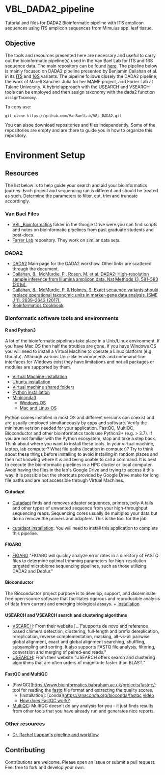 # VBL_DADA2_pipeline
Tutorial and files for DADA2 Bioinformatic pipeline with ITS amplicon sequences using ITS amplicon sequences from Mimulus spp. leaf tissue. 

## Objective

The tools and resources presented here are necessary and useful to carry out the bioinformatic pipeline(s) used in the Van Bael Lab for ITS and 16S sequence data. The main repository can be found [here](https://github.com/VanBaelLab/VBL_DADA2). 
The pipeline below is mainly focused on DADA2 pipeline presented by Benjamin Callahan et al. in its [ITS](https://benjjneb.github.io/dada2/ITS_workflow.html) and [16S](https://benjjneb.github.io/dada2/tutorial.html) variants. The pipeline follows closely the DADA2 pipeline, the work of Mareli Sánchez Juliá for her MAMF project, and Farrer Lab at Tulane University. A hybrid approach with the USEARCH and VSEARCH tools can be employed and then assign taxonomy with the dada2 function `assignTaxonomy`. 

To copy use:

```
git clone https://github.com/VanBaelLab/VBL_DADA2.git

```

You can alsoe download repositories and files independently. 
Some of the repositories are empty and are there to guide you in how to organize this repository. 


# Environment Setup

## Resources

The list below is to help guide your search and aid your bioinformatics journey. Each project and sequencing run is different and should be treated as such. Determine the parameters to filter, cut, trim and truncate accordingly.

### Van Bael Files
   + [VBL_Bioinformatics](https://drive.google.com/open?id=1Z4jHQDcS4dOpG6hlkXVWMw72tZeCYYRH&usp=drive_fs) folder in the Google Drive were you can find scripts and notes on bioinformatic pipelines from past graduate students and post-docs.
   + [Farrer Lab](https://github.com/ecfarrer/LAmarshGradient2/blob/master/BioinformaticsITS.R) repository. They work on similar data sets.
   
### DADA2
   + [DADA2](https://benjjneb.github.io/dada2/index.html) Main page for the DADA2 workflow. Other links are scattered through the document. 
   + [Callahan, B., McMurdie, P., Rosen, M. et al. DADA2: High-resolution sample inference from Illumina amplicon data. Nat Methods 13, 581–583 (2016).](https://doi.org/10.1038/nmeth.3869)
   + [Callahan, B., McMurdie, P. & Holmes, S. Exact sequence variants should replace operational taxonomic units in marker-gene data analysis. ISME J 11, 2639–2643 (2017).](https://doi.org/10.1038/ismej.2017.119)
   + [Bioinformatics Cookbook](https://bioinformaticsworkbook.org/dataAnalysis/Metagenomics/Dada2.html#gsc.tab=0)

### Bionformatic software tools and environments 

#### R and Python3

A lot of the bioinformatic pipelines take place in a Unix/Linux environment. If you have Mac OS then half the troubles are gone. If you have Windows OS you will need to install a Virtual Machine to operate a Linux platform (e.g. Ubuntu). Although various Unix-like environments and command-line interfaces for Windows exist they have limitations and not all packages or modules are supported by them.

   + [Virtual Machine installation](https://www.virtualbox.org/)
   + [Ubuntu installation](https://ubuntu.com/tutorials/how-to-run-ubuntu-desktop-on-a-virtual-machine-using-virtualbox#1-overview)
   + [Virtual machine shared folders](https://averagelinuxuser.com/virtualbox-shared-folder/)
   + [Python installation](https://www.python.org/downloads/)
   + [Miniconda3](https://docs.conda.io/en/latest/miniconda.html#installing)
      + [Windows OS](https://www.codecademy.com/article/install-python3)
      + [Mac and Linux OS](https://engineeringfordatascience.com/posts/install_miniconda_from_the_command_line/)
   
   
Python comes installed in most OS and different versions can coexist and are usually employed simultaneously by apps and software. Verify the minimum version needed for your application. FastQC, MultiQC, Bioconductor and other bioinformatics tools use Python3+ (e.g. > 3.7).
If you are not familiar with the Python ecosystem, stop and take a step back. Think about where you want to install these tools. In your virtual machine, laptop, lab computer? What file paths (location in computer)?
Try to think about these things before installing to avoid installing in random places and then not knowing where it is and being unable to call a command. It is best to execute the bioinformatic pipelines in a HPC cluster or local computer. Avoid having the files in the lab's Google Drive and trying to access it this way. It is possible but the shortcuts provided by Google Drive make for long file paths and are not accessible through Virtual Machines.

#### Cutadapt

   + [Cutadapt](https://cutadapt.readthedocs.io/en/stable/index.html) finds and removes adapter sequences, primers, poly-A tails and other types of unwanted sequence from your high-throughput sequencing reads. Sequencing cores usually de multiplex your data but do no remove the primers and adapters. This is the tool for the job.

   +  [cutadapt installation](https://cutadapt.readthedocs.io/en/stable/installation.html#installation-on-windows): You will need to install this application to complete this pipeline. 

#### FIGARO
   + [FIGARO](https://github.com/Zymo-Research/figaro#figaro) "FIGARO will quickly analyze error rates in a directory of FASTQ files to determine optimal trimming parameters for high-resolution targeted microbiome sequencing pipelines, such as those utilizing DADA2 and Deblur."

#### Bioconductor
The Bioconductor project purpose is to develop, support, and disseminate free open source software that facilitates rigorous and reproducible analysis of data from current and emerging biological assays.
     + [Installation](https://www.bioconductor.org/install/)
     
#### USEARCH and VSEARCH search and clustering algorithms
   + [VSEARCH](https://github.com/torognes/vsearch): From their website [...]"supports de novo and reference based chimera detection, clustering, full-length and prefix dereplication, rereplication, reverse complementation, masking, all-vs-all pairwise global alignment, exact and global alignment searching, shuffling, subsampling and sorting. It also supports FASTQ file analysis, filtering, conversion and merging of paired-end reads."
   + [USEARCH](https://www.drive5.com/usearch/): From their website "USEARCH offers search and clustering algorithms that are often orders of magnitude faster than BLAST."
   
#### FastQC and MultiQC
   + [FastQC](https://www.bioinformatics.babraham.ac.uk/projects/fastqc/: tool for reading the [fastq](https://en.wikipedia.org/wiki/FASTQ_format) file format and extracting the quality scores. 
      + [Installation]: [conda](https://anaconda.org/bioconda/fastqc [video](https://www.youtube.com/watch?v=Umo1pRuT0OI)
      + [How does FastQC work?](https://dnacore.missouri.edu/PDF/FastQC_Manual.pdf)
   + [MultiQC](https://multiqc.info/): MultiQC doesn’t do any analysis for you - it just finds results from other tools that you have already run and generates nice reports.

### Other resources
   + [Dr. Rachel Lappan's pipeline and workflow](https://rachaellappan.github.io/16S-analysis/index.html)



## Contributing
Contributions are welcome. Please open an issue or submit a pull request.
Feel free to fork and develop your own.
